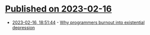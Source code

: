 # [Published on 2023-02-16](index.md)

* [2023-02-16, 18:51:44](https://lobste.rs/s/o708qm/why_programmers_burnout_into) - [Why programmers burnout into existential depression](https://phsoftware.substack.com/p/why-programmers-burnout-into-existential)
